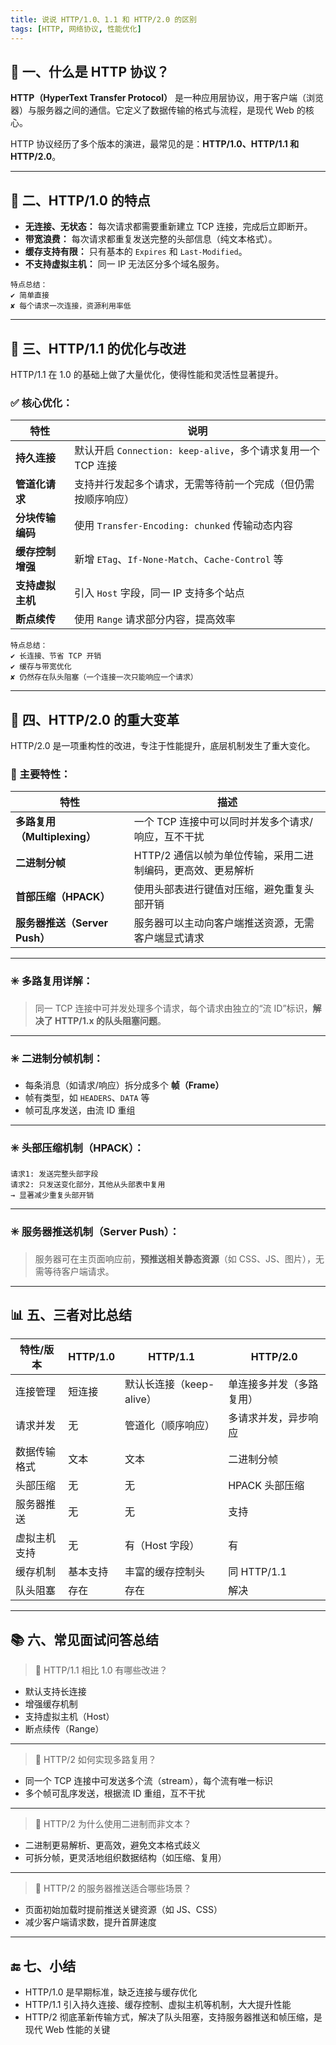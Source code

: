 ```yaml
---
title: 说说 HTTP/1.0、1.1 和 HTTP/2.0 的区别
tags: [HTTP, 网络协议, 性能优化]
---
```


## 📌 一、什么是 HTTP 协议？

**HTTP（HyperText Transfer Protocol）** 是一种应用层协议，用于客户端（浏览器）与服务器之间的通信。它定义了数据传输的格式与流程，是现代 Web 的核心。

HTTP 协议经历了多个版本的演进，最常见的是：**HTTP/1.0、HTTP/1.1 和 HTTP/2.0**。

---

## 🧠 二、HTTP/1.0 的特点

- **无连接、无状态：** 每次请求都需要重新建立 TCP 连接，完成后立即断开。
- **带宽浪费：** 每次请求都重复发送完整的头部信息（纯文本格式）。
- **缓存支持有限：** 只有基本的 `Expires` 和 `Last-Modified`。
- **不支持虚拟主机：** 同一 IP 无法区分多个域名服务。

```text
特点总结：
✔ 简单直接
✘ 每个请求一次连接，资源利用率低
```

---

## 🔄 三、HTTP/1.1 的优化与改进

HTTP/1.1 在 1.0 的基础上做了大量优化，使得性能和灵活性显著提升。

### ✅ 核心优化：

| 特性         | 说明                                            |
| ---------- | --------------------------------------------- |
| **持久连接**   | 默认开启 `Connection: keep-alive`，多个请求复用一个 TCP 连接 |
| **管道化请求**  | 支持并行发起多个请求，无需等待前一个完成（但仍需按顺序响应）                |
| **分块传输编码** | 使用 `Transfer-Encoding: chunked` 传输动态内容        |
| **缓存控制增强** | 新增 `ETag`、`If-None-Match`、`Cache-Control` 等   |
| **支持虚拟主机** | 引入 `Host` 字段，同一 IP 支持多个站点                     |
| **断点续传**   | 使用 `Range` 请求部分内容，提高效率                        |

```text
特点总结：
✔ 长连接、节省 TCP 开销
✔ 缓存与带宽优化
✘ 仍然存在队头阻塞（一个连接一次只能响应一个请求）
```

---

## 🚀 四、HTTP/2.0 的重大变革

HTTP/2.0 是一项重构性的改进，专注于性能提升，底层机制发生了重大变化。

### 🔧 主要特性：

| 特性                     | 描述                                |
| ---------------------- | --------------------------------- |
| **多路复用（Multiplexing）** | 一个 TCP 连接中可以同时并发多个请求/响应，互不干扰      |
| **二进制分帧**              | HTTP/2 通信以帧为单位传输，采用二进制编码，更高效、更易解析 |
| **首部压缩（HPACK）**        | 使用头部表进行键值对压缩，避免重复头部开销             |
| **服务器推送（Server Push）** | 服务器可以主动向客户端推送资源，无需客户端显式请求         |

---

### ✳️ 多路复用详解：

> 同一 TCP 连接中可并发处理多个请求，每个请求由独立的“流 ID”标识，**解决了 HTTP/1.x 的队头阻塞问题**。

---

### ✳️ 二进制分帧机制：

* 每条消息（如请求/响应）拆分成多个 **帧（Frame）**
* 帧有类型，如 `HEADERS`、`DATA` 等
* 帧可乱序发送，由流 ID 重组

---

### ✳️ 头部压缩机制（HPACK）：

```text
请求1: 发送完整头部字段
请求2: 只发送变化部分，其他从头部表中复用
→ 显著减少重复头部开销
```

---

### ✳️ 服务器推送机制（Server Push）：

> 服务器可在主页面响应前，**预推送相关静态资源**（如 CSS、JS、图片），无需等待客户端请求。

---

## 📊 五、三者对比总结

| 特性/版本  | HTTP/1.0 | HTTP/1.1          | HTTP/2.0     |
| ------ | -------- | ----------------- | ------------ |
| 连接管理   | 短连接      | 默认长连接（keep-alive） | 单连接多并发（多路复用） |
| 请求并发   | 无        | 管道化（顺序响应）         | 多请求并发，异步响应   |
| 数据传输格式 | 文本       | 文本                | 二进制分帧        |
| 头部压缩   | 无        | 无                 | HPACK 头部压缩   |
| 服务器推送  | 无        | 无                 | 支持           |
| 虚拟主机支持 | 无        | 有（Host 字段）        | 有            |
| 缓存机制   | 基本支持     | 丰富的缓存控制头          | 同 HTTP/1.1   |
| 队头阻塞   | 存在       | 存在                | 解决           |

---

## 📚 六、常见面试问答总结

> 💬 HTTP/1.1 相比 1.0 有哪些改进？

* 默认支持长连接
* 增强缓存机制
* 支持虚拟主机（Host）
* 断点续传（Range）

---

> 💬 HTTP/2 如何实现多路复用？

* 同一个 TCP 连接中可发送多个流（stream），每个流有唯一标识
* 多个帧可乱序发送，根据流 ID 重组，互不干扰

---

> 💬 HTTP/2 为什么使用二进制而非文本？

* 二进制更易解析、更高效，避免文本格式歧义
* 可拆分帧，更灵活地组织数据结构（如压缩、复用）

---

> 💬 HTTP/2 的服务器推送适合哪些场景？

* 页面初始加载时提前推送关键资源（如 JS、CSS）
* 减少客户端请求数，提升首屏速度

---

## 🔚 七、小结

* HTTP/1.0 是早期标准，缺乏连接与缓存优化
* HTTP/1.1 引入持久连接、缓存控制、虚拟主机等机制，大大提升性能
* HTTP/2 彻底革新传输方式，解决了队头阻塞，支持服务器推送和帧压缩，是现代 Web 性能的关键
